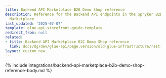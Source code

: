 ```yaml
---
title: Backend API Marketplace B2B Demo Shop reference
description: Reference for the Backend API endpoints in the Spryker B2B Demo Shop
  Marketplace.
last_updated: '2025-07-07'
template: glue-api-storefront-guide-template
redirect_from: null
related:
- title: Backend API Marketplace B2C Demo Shop reference
  link: docs/dg/dev/glue-api/page.version/old-glue-infrastructure/rest-api-marketplace-b2c-demo-shop-reference.html
layout: custom_new
---
```


{% include integrations/backend-api-marketplace-b2b-demo-shop-reference-body.md %}
